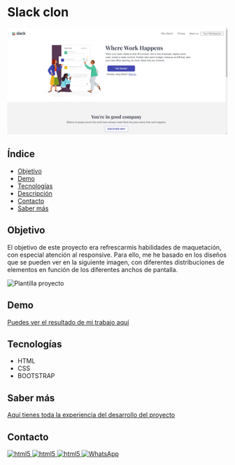 # Slack clon

![Imagen del proyecto](./starter_code/images/slack-clon.png)

## Índice

- [Objetivo](#Objetivo)
- [Demo](#Demo)
- [Tecnologías](#Tecnologías)
- [Descripción](#Descripción)
- [Contacto](#contacto)
- [Saber más](#Saber-más)

## Objetivo

El objetivo de este proyecto era refrescarmis habilidades de maquetación, con especial atención al responsive.
Para ello, me he basado en los diseños que se pueden ver en la siguiente imagen, con diferentes distribuciones de elementos en función de los diferentes anchos de pantalla.

![Plantilla proyecto](./reference.jpg)

## Demo

[Puedes ver el resultado de mi trabajo aquí](https://www.gonzalo.pro/labs/slack_clon/)

## Tecnologías

- HTML
- CSS
- BOOTSTRAP

## Saber más

[Aquí tienes toda la experiencia del desarrollo del proyecto](https://blog.gonzalo.pro/proyectos/slack-clon-y-la-magia-del-mobile-first/)

## Contacto

<a href="https://www.gonzalo.pro/" target="_blank" rel="noreferrer"> <img src="https://gonzalo.pro/assets/images/Favicon.jpg" alt="html5" width="40" height="40"/> </a>
<a href="https://www.linkedin.com/in/gonzalo-garcia-dev/" target="_blank" rel="noreferrer"> <img src="https://upload.wikimedia.org/wikipedia/commons/thumb/c/ca/LinkedIn_logo_initials.png/640px-LinkedIn_logo_initials.png" alt="html5" width="40" height="40"/> </a>
<a href="mailto:contacto@gonzalo.pro" target="_blank" rel="noreferrer"> <img src="https://cdn.icon-icons.com/icons2/2631/PNG/512/gmail_new_logo_icon_159149.png" alt="html5" width="40" height="40"/> </a>
<a href="https://wa.me/34644706323"><img src="https://upload.wikimedia.org/wikipedia/commons/thumb/6/6b/WhatsApp.svg/2044px-WhatsApp.svg.png" alt="WhatsApp" width="40" height="40"> </a>
